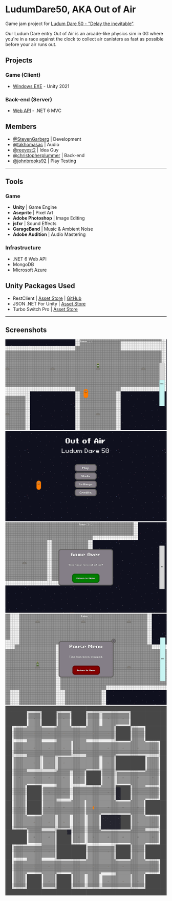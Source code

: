 # LudumDare50, AKA Out of Air
Game jam project for [Ludum Dare 50 - "Delay the inevitable"](https://ldjam.com/events/ludum-dare/50).

Our Ludum Dare entry Out of Air is an arcade-like physics sim in 0G where you're in a race against the clock to collect air canisters as fast as possible before your air runs out.

## Projects
### Game (Client)
- [Windows EXE](https://drive.google.com/file/d/1aPa5SiZWS540hAZUSkQZBmefuCHQtVun/view) - Unity 2021

### Back-end (Server)
- [Web API](https://ludumdare50.azurewebsites.net/) - .NET 6 MVC

## Members
- [@StevenGarberg](https://github.com/StevenGarberg) | Development
- [@takhomasac](https://github.com/takhomasac) | Audio
- [@reevest2](https://github.com/reevest2) | Idea Guy
- [@christopherplummer](https://github.com/christopherplummer) | Back-end
- [@johnbrooks92](https://github.com/johnbrooks92) | Play Testing

---

## Tools
### Game
- **Unity** | Game Engine
- **Aseprite** | Pixel Art
- **Adobe Photoshop** | Image Editing
- **jsfxr** | Sound Effects
- **GarageBand** | Music & Ambient Noise
- **Adobe Audition** | Audio Mastering
### Infrastructure
- .NET 6 Web API
- MongoDB
- Microsoft Azure

## Unity Packages Used
- RestClient | [Asset Store](https://assetstore.unity.com/packages/tools/network/rest-client-for-unity-102501) | [GitHub](https://github.com/proyecto26/RestClient)
- JSON .NET For Unity | [Asset Store](https://assetstore.unity.com/packages/tools/input-management/json-net-for-unity-11347)
- Turbo Switch Pro | [Asset Store](https://assetstore.unity.com/packages/tools/utilities/turbo-switch-pro-60040)

---

## Screenshots
![image](/Documentation/Images/space/gameplay.png)
![image](/Documentation/Images/space/main-menu.png)
![image](/Documentation/Images/space/game-over.png)
![image](/Documentation/Images/space/pause-menu.png)
![image](/Documentation/Images/space/map.png)
